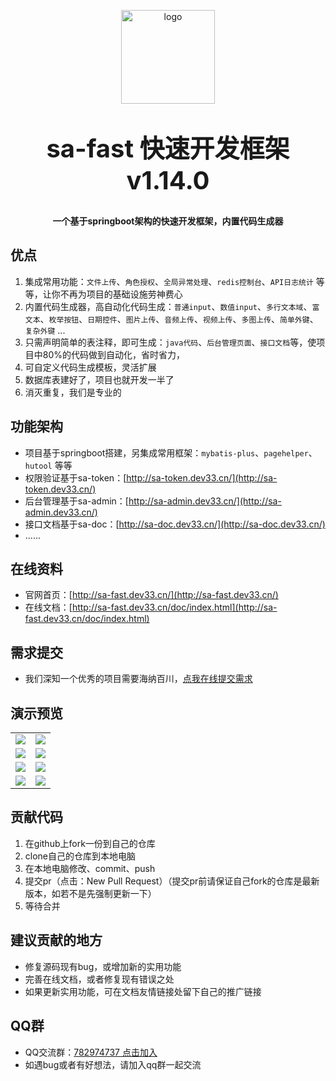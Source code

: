 <p align="center">
    <img alt="logo" src="http://sa-fast.dev33.cn/logo-150.png" width="150" height="150" style="margin-bottom: 10px;">
</p>
<h2 align="center" style="margin: 30px 0 30px;font-weight: bold;font-size:40px;">sa-fast 快速开发框架 v1.14.0</h2>
<h4 align="center">一个基于springboot架构的快速开发框架，内置代码生成器</h4>
 

## 优点
1. 集成常用功能：`文件上传`、`角色授权`、`全局异常处理`、`redis控制台`、`API日志统计` 等等，让你不再为项目的基础设施劳神费心 
2. 内置代码生成器，高自动化代码生成：`普通input`、`数值input`、`多行文本域`、`富文本`、`枚举按钮`、`日期控件`、`图片上传`、`音频上传`、`视频上传`、`多图上传`、`简单外键`、`复杂外键` ...  
3. 只需声明简单的表注释，即可生成：`java代码`、`后台管理页面`、`接口文档`等，使项目中80%的代码做到自动化，省时省力，
4. 可自定义代码生成模板，灵活扩展 
5. 数据库表建好了，项目也就开发一半了
6. 消灭重复，我们是专业的


## 功能架构 
- 项目基于springboot搭建，另集成常用框架：`mybatis-plus`、`pagehelper`、`hutool` 等等
- 权限验证基于sa-token：[http://sa-token.dev33.cn/](http://sa-token.dev33.cn/)
- 后台管理基于sa-admin：[http://sa-admin.dev33.cn/](http://sa-admin.dev33.cn/)
- 接口文档基于sa-doc：[http://sa-doc.dev33.cn/](http://sa-doc.dev33.cn/)
- ...... 


## 在线资料
- 官网首页：[http://sa-fast.dev33.cn/](http://sa-fast.dev33.cn/)
- 在线文档：[http://sa-fast.dev33.cn/doc/index.html](http://sa-fast.dev33.cn/doc/index.html)


## 需求提交
- 我们深知一个优秀的项目需要海纳百川，[点我在线提交需求](http://sa-app.dev33.cn/wall.html?name=sa-fast)


## 演示预览
<table>
    <tr>
        <td><img src="https://color-test.oss-cn-qingdao.aliyuncs.com/sa-fast/pre-1.png"/></td>
        <td><img src="https://color-test.oss-cn-qingdao.aliyuncs.com/sa-fast/pre-2.png"/></td>
    </tr>
    <tr>
        <td><img src="https://color-test.oss-cn-qingdao.aliyuncs.com/sa-fast/pre-3.png"/></td>
        <td><img src="https://color-test.oss-cn-qingdao.aliyuncs.com/sa-fast/pre-4.png"/></td>
    </tr>
    <tr>
        <td><img src="https://color-test.oss-cn-qingdao.aliyuncs.com/sa-fast/pre-5.png"/></td>
        <td><img src="https://color-test.oss-cn-qingdao.aliyuncs.com/sa-fast/pre-6.png"/></td>
    </tr>
    <tr>
        <td><img src="https://color-test.oss-cn-qingdao.aliyuncs.com/sa-fast/pre-7.png"/></td>
        <td><img src="https://color-test.oss-cn-qingdao.aliyuncs.com/sa-fast/pre-8.png"/></td>
    </tr>
</table>




## 贡献代码
1. 在github上fork一份到自己的仓库
2. clone自己的仓库到本地电脑
3. 在本地电脑修改、commit、push
4. 提交pr（点击：New Pull Request）（提交pr前请保证自己fork的仓库是最新版本，如若不是先强制更新一下）
5. 等待合并


## 建议贡献的地方
- 修复源码现有bug，或增加新的实用功能
- 完善在线文档，或者修复现有错误之处
- 如果更新实用功能，可在文档友情链接处留下自己的推广链接


## QQ群 
- QQ交流群：[782974737 点击加入](https://jq.qq.com/?_wv=1027&k=5DHN5Ib)
- 如遇bug或者有好想法，请加入qq群一起交流  



